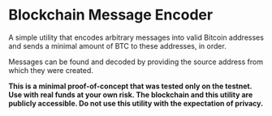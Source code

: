 # Blockchain Message Encoder

A simple utility that encodes arbitrary messages into valid Bitcoin addresses and sends a minimal amount of BTC to these addresses, in order.

Messages can be found and decoded by providing the source address from which they were created.

**This is a minimal proof-of-concept that was tested only on the testnet. Use with real funds at your own risk.
The blockchain and this utility are publicly accessible. Do not use this utility with the expectation of privacy.**
